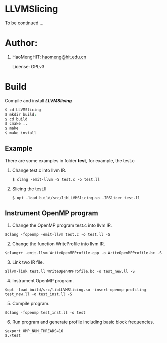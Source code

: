 # LLVMSlicing


To be continued ...

# Author:

1. HaoMengHIT: <haomeng@hit.edu.cn>

   License: GPLv3

# Build


Compile and install ***LLVMSlicing***

```bash
$ cd LLVMSlicing
$ mkdir build;
$ cd build
$ cmake ..
$ make
$ make install
```

## Example

There are some examples in folder **test**, for example, the test.c

1. Change test.c into llvm IR.
   ```
   $ clang -emit-llvm -S test.c -o test.ll
   ```
2. Slicing the test.ll 
   ```
   $ opt -load build/src/libLLVMSlicing.so -IRSlicer test.ll
   ```

## Instrument OpenMP program

1. Change the OpenMP program test.c into llvm IR.

```
$clang -fopenmp -emit-llvm test.c -o test.ll -S
```

2. Change the function WriteProfile into llvm IR.

```
$clang++ -emit-llvm WriteOpenMPProfile.cpp -o WriteOpenMPProfile.bc -S
```

3. Link two IR file.

```
$llvm-link test.ll WriteOpenMPProfile.bc -o test_new.ll -S
```

4. Instrument OpenMP program.

```
$opt -load build/src/libLLVMSlicing.so -insert-openmp-profiling test_new.ll -o test_inst.ll -S
```

5. Compile program.

```
$clang -fopenmp test_inst.ll -o test 
```

6. Run program and generate profile including basic block frequencies.

```
$export OMP_NUM_THREADS=16
$./test
```
